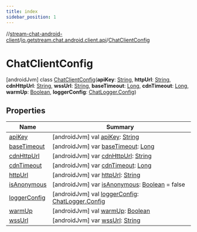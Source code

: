 ```yaml
---
title: index
sidebar_position: 1
---
```

//[stream-chat-android-client](../../../index.md)/[io.getstream.chat.android.client.api](../index.md)/[ChatClientConfig](index.md)



# ChatClientConfig  
 [androidJvm] class [ChatClientConfig](index.md)(**apiKey**: [String](https://kotlinlang.org/api/latest/jvm/stdlib/kotlin/-string/index.html), **httpUrl**: [String](https://kotlinlang.org/api/latest/jvm/stdlib/kotlin/-string/index.html), **cdnHttpUrl**: [String](https://kotlinlang.org/api/latest/jvm/stdlib/kotlin/-string/index.html), **wssUrl**: [String](https://kotlinlang.org/api/latest/jvm/stdlib/kotlin/-string/index.html), **baseTimeout**: [Long](https://kotlinlang.org/api/latest/jvm/stdlib/kotlin/-long/index.html), **cdnTimeout**: [Long](https://kotlinlang.org/api/latest/jvm/stdlib/kotlin/-long/index.html), **warmUp**: [Boolean](https://kotlinlang.org/api/latest/jvm/stdlib/kotlin/-boolean/index.html), **loggerConfig**: [ChatLogger.Config](../../io.getstream.chat.android.client.logger/ChatLogger/Config/index.md))   


## Properties  
  
|  Name |  Summary | 
|---|---|
| <a name="io.getstream.chat.android.client.api/ChatClientConfig/apiKey/#/PointingToDeclaration/"></a>[apiKey](apiKey.md)| <a name="io.getstream.chat.android.client.api/ChatClientConfig/apiKey/#/PointingToDeclaration/"></a> [androidJvm] val [apiKey](apiKey.md): [String](https://kotlinlang.org/api/latest/jvm/stdlib/kotlin/-string/index.html)   <br/>|
| <a name="io.getstream.chat.android.client.api/ChatClientConfig/baseTimeout/#/PointingToDeclaration/"></a>[baseTimeout](baseTimeout.md)| <a name="io.getstream.chat.android.client.api/ChatClientConfig/baseTimeout/#/PointingToDeclaration/"></a> [androidJvm] var [baseTimeout](baseTimeout.md): [Long](https://kotlinlang.org/api/latest/jvm/stdlib/kotlin/-long/index.html)   <br/>|
| <a name="io.getstream.chat.android.client.api/ChatClientConfig/cdnHttpUrl/#/PointingToDeclaration/"></a>[cdnHttpUrl](cdnHttpUrl.md)| <a name="io.getstream.chat.android.client.api/ChatClientConfig/cdnHttpUrl/#/PointingToDeclaration/"></a> [androidJvm] var [cdnHttpUrl](cdnHttpUrl.md): [String](https://kotlinlang.org/api/latest/jvm/stdlib/kotlin/-string/index.html)   <br/>|
| <a name="io.getstream.chat.android.client.api/ChatClientConfig/cdnTimeout/#/PointingToDeclaration/"></a>[cdnTimeout](cdnTimeout.md)| <a name="io.getstream.chat.android.client.api/ChatClientConfig/cdnTimeout/#/PointingToDeclaration/"></a> [androidJvm] var [cdnTimeout](cdnTimeout.md): [Long](https://kotlinlang.org/api/latest/jvm/stdlib/kotlin/-long/index.html)   <br/>|
| <a name="io.getstream.chat.android.client.api/ChatClientConfig/httpUrl/#/PointingToDeclaration/"></a>[httpUrl](httpUrl.md)| <a name="io.getstream.chat.android.client.api/ChatClientConfig/httpUrl/#/PointingToDeclaration/"></a> [androidJvm] var [httpUrl](httpUrl.md): [String](https://kotlinlang.org/api/latest/jvm/stdlib/kotlin/-string/index.html)   <br/>|
| <a name="io.getstream.chat.android.client.api/ChatClientConfig/isAnonymous/#/PointingToDeclaration/"></a>[isAnonymous](isAnonymous.md)| <a name="io.getstream.chat.android.client.api/ChatClientConfig/isAnonymous/#/PointingToDeclaration/"></a> [androidJvm] var [isAnonymous](isAnonymous.md): [Boolean](https://kotlinlang.org/api/latest/jvm/stdlib/kotlin/-boolean/index.html) = false   <br/>|
| <a name="io.getstream.chat.android.client.api/ChatClientConfig/loggerConfig/#/PointingToDeclaration/"></a>[loggerConfig](loggerConfig.md)| <a name="io.getstream.chat.android.client.api/ChatClientConfig/loggerConfig/#/PointingToDeclaration/"></a> [androidJvm] val [loggerConfig](loggerConfig.md): [ChatLogger.Config](../../io.getstream.chat.android.client.logger/ChatLogger/Config/index.md)   <br/>|
| <a name="io.getstream.chat.android.client.api/ChatClientConfig/warmUp/#/PointingToDeclaration/"></a>[warmUp](warmUp.md)| <a name="io.getstream.chat.android.client.api/ChatClientConfig/warmUp/#/PointingToDeclaration/"></a> [androidJvm] val [warmUp](warmUp.md): [Boolean](https://kotlinlang.org/api/latest/jvm/stdlib/kotlin/-boolean/index.html)   <br/>|
| <a name="io.getstream.chat.android.client.api/ChatClientConfig/wssUrl/#/PointingToDeclaration/"></a>[wssUrl](wssUrl.md)| <a name="io.getstream.chat.android.client.api/ChatClientConfig/wssUrl/#/PointingToDeclaration/"></a> [androidJvm] var [wssUrl](wssUrl.md): [String](https://kotlinlang.org/api/latest/jvm/stdlib/kotlin/-string/index.html)   <br/>|

